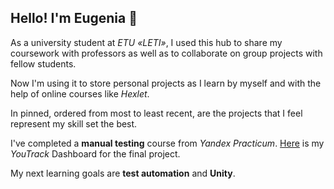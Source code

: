 ## Hello! I'm Eugenia 👋

As a university student at *ETU «LETI»*, I used this hub to share my coursework with professors as well as to collaborate on group projects with fellow students.

Now I'm using it to store personal projects as I learn by myself and with the help of online courses like *Hexlet*.

In pinned, ordered from most to least recent, are the projects that I feel represent my skill set the best.

I've completed a **manual testing** course from *Yandex Practicum*. [Here](https://ivevv.youtrack.cloud/dashboard?id=207-2) is my *YouTrack* Dashboard for the final project.

My next learning goals are **test automation** and **Unity**.
